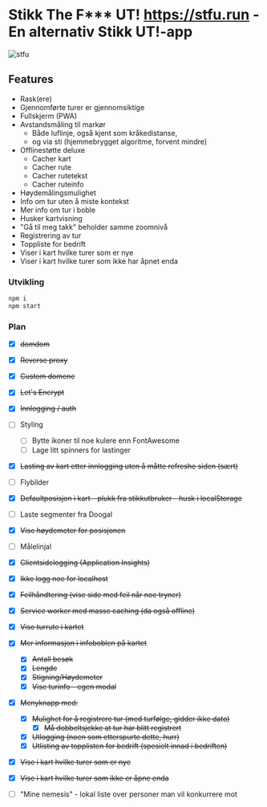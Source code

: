 # Stikk The F*** UT! https://stfu.run  - En alternativ Stikk UT!-app
![stfu](https://i.imgur.com/cwE4Eyv.png)

## Features

  - Rask(ere)
  - Gjennomførte turer er gjennomsiktige
  - Fullskjerm (PWA)
  - Avstandsmåling til markør
    - Både luflinje, også kjent som kråkedistanse,
    - og via sti (hjemmebrygget algoritme, forvent mindre)
  - Offlinestøtte deluxe
    - Cacher kart
    - Cacher rute
    - Cacher rutetekst
    - Cacher ruteinfo
  - Høydemålingsmulighet
  - Info om tur uten å miste kontekst
  - Mer info om tur i boble
  - Husker kartvisning
  - "Gå til meg takk" beholder samme zoomnivå
  - Registrering av tur
  - Toppliste for bedrift
  - Viser i kart hvilke turer som er nye
  - Viser i kart hvilke turer som ikke har åpnet enda

### Utvikling

```Bash
npm i
npm start
```

### Plan

  - [x] ~~domdom~~
  - [x] ~~Reverse proxy~~
  - [x] ~~Custom domene~~
  - [x] ~~Let's Encrypt~~
  - [x] ~~Innlogging / auth~~
  - [ ] Styling
    - [ ] Bytte ikoner til noe kulere enn FontAwesome
    - [ ] Lage litt spinners for lastinger
  - [x] ~~Lasting av kart etter innlogging uten å måtte refreshe siden (sært)~~
  - [ ] Flybilder
  - [x] ~~Defaultposisjon i kart - plukk fra stikkutbruker - husk i localStorage~~
  - [ ] Laste segmenter fra Doogal
  - [x] ~~Vise høydemeter for posisjonen~~
  - [ ] Målelinjal
  - [x] ~~Clientsidelogging (Application Insights)~~
   - [x] ~~Ikke logg noe for localhost~~
   - [x] ~~Feilhåndtering (vise side med feil når noe tryner)~~
  - [x] ~~Service worker med masse caching (da også offline)~~
  - [x] ~~Vise turrute i kartet~~
  - [x] ~~Mer informasjon i infoboblen på kartet~~
    - [x] ~~Antall besøk~~
    - [x] ~~Lengde~~
    - [x] ~~Stigning/Høydemeter~~
    - [x] ~~Vise turinfo - egen modal~~
  - [x] ~~Menyknapp med:~~
    - [x] ~~Mulighet for å registrere tur (med turfølge, gidder ikke dato)~~
      - [x] ~~Må dobbeltsjekke at tur har blitt registrert~~
    - [x] ~~Utlogging (noen som etterspurte dette, hurr)~~
    - [x] ~~Utlisting av topplisten for bedrift (spesielt innad i bedriften)~~
  - [x] ~~Vise i kart hvilke turer som er nye~~
  - [x] ~~Vise i kart hvilke turer som ikke er åpne enda~~
  - [ ] "Mine nemesis" - lokal liste over personer man vil konkurrere mot



